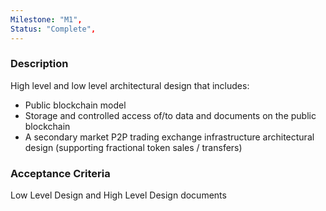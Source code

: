 ```yaml
---
Milestone: "M1",
Status: "Complete",
---
```

<!--lang:en--> 
### Description

High level and low level architectural design that includes:
- Public blockchain model
- Storage and controlled access of/to data and documents on the public blockchain
- A secondary market P2P trading exchange infrastructure architectural design (supporting fractional token sales / transfers)

### Acceptance Criteria
Low Level Design and High Level Design documents

